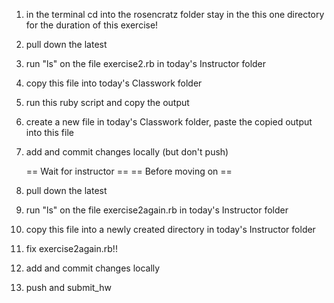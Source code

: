 1) in the terminal cd into the rosencratz folder
   stay in the this one directory for the duration of this exercise!
2) pull down the latest
3) run "ls" on the file exercise2.rb in today's Instructor folder
4) copy this file into today's Classwork folder
5) run this ruby script and copy the output
6) create a new file in today's Classwork folder, paste the copied output into this file
7) add and commit changes locally (but don't push)

   == Wait for instructor ==
   ==  Before moving on   ==


8) pull down the latest
9) run "ls" on the file exercise2again.rb in today's Instructor folder
10) copy this file into a newly created directory in today's Instructor folder
11) fix exercise2again.rb!!
12) add and commit changes locally
13) push and submit_hw
